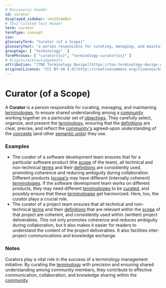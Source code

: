 ```yaml
---
# Docusaurus header
id: curator
displayed_sidebar: tev2SideBar
# TEv2 Curated Text Header
term: curator
termType: concept
isa:
glossaryTerm: "Curator (of a Scope)"
glossaryText: "a person responsible for curating, managing, and maintaining the [terminologies](@), to ensure shared understanding among a [community](@) working together on a particular set of [objectives](@essif-lab)."
grouptags: [ "terminology"  ]
formPhrases: [ "curator{ss}", "terminology-curator{ss}" ]
# Origins/Acknowledgements
attribution: "[TNO Terminology Design](https://tno-terminology-design.github.io/tev2-specifications/docs)"
originalLicense: "[CC BY-SA 4.0](http://creativecommons.org/licenses/by-sa/4.0/?ref=chooser-v1)"
---
```


# Curator (of a Scope)

A **Curator** is a person responsible for curating, managing, and maintaining [terminologies](@), to ensure shared understanding among a [community](@) working together on a particular set of [objectives](@essif-lab). They carefully select, organize, and present the [terminology](@), ensuring that the [definitions](@) are clear, precise, and reflect the [community's](@) agreed-upon understanding of the [concepts](@) (and other [semantic units](@)) they use.

### Examples

- The curator of a software development team ensures that for a particular software product (the [scope](@) of the team), all technical and non-technical [terms](@) and their [definitions](@) are consistently used, promoting coherence and reducing ambiguity during collaboration. Different products ([scope's](@) may have different (internally coherent) [terminologies](@). If the software development team works on different products, they may need different [terminologies](@) to be [curated](@), and possibly ensure that these [terminologies](@) get harmonized. Here, too, the curator plays a crucial role.
- The curator of a project team  ensures that all technical and non-technical [terms](@) and their [definitions](@) that are relevant within the [scope](@) of that project are coherent, and consistently used within (written) project deliverables. This not only promotes coherence and reduces ambiguity during collaboration, but it also makes it easier for readers to understand the content of the project deliverables. It also facilities inter-project communications and knowledge exchange.
### Notes

Curators play a vital role in the success of a terminology management initiative. By curating the [terminology](@) with precision and ensuring shared understanding among community members, they contribute to effective communication, collaboration, and knowledge sharing within the [community](@).
